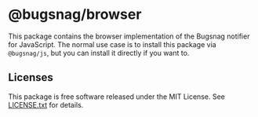 # @bugsnag/browser

This package contains the browser implementation of the Bugsnag notifier for JavaScript. The normal use case is to install this package via `@bugsnag/js`, but you can install it directly if you want to.

## Licenses

This package is free software released under the MIT License. See [LICENSE.txt](./LICENSE.txt) for details.
